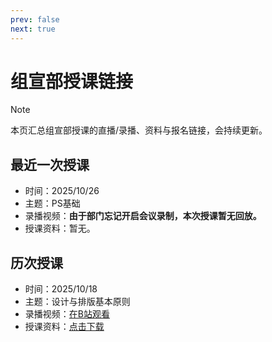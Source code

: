 ```yaml
---
prev: false
next: true
---
```


# 组宣部授课链接

> [!NOTE]
> 本页汇总组宣部授课的直播/录播、资料与报名链接，会持续更新。

## 最近一次授课

- 时间：2025/10/26
- 主题：PS基础
- 录播视频：**由于部门忘记开启会议录制，本次授课暂无回放。**
- 授课资料：暂无。

## 历次授课

- 时间：2025/10/18
- 主题：设计与排版基本原则
- 录播视频：<a class="link-button" href="https://www.bilibili.com/video/BV1jcsAz2ENv/" target="_blank" rel="noopener noreferrer" aria-label="在B站观看录播">在B站观看</a>
- 授课资料：<a class="link-button" href="https://yuna2017.lanzout.com/imr3J38rz4ng" target="_blank" rel="noopener noreferrer">点击下载</a>
